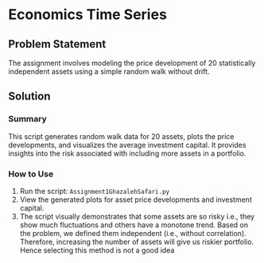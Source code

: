 # Economics Time Series

## Problem Statement

The assignment involves modeling the price development of 20 statistically independent assets using a simple random walk without drift.

## Solution

### Summary
This script generates random walk data for 20 assets, plots the price developments, and visualizes the average investment capital. It provides insights into the risk associated with including more assets in a portfolio.

### How to Use
1. Run the script: `Assignment1GhazalehSafari.py`
2. View the generated plots for asset price developments and investment capital.
3. The script visually demonstrates that some assets are so risky i.e., they show much fluctuations and others have a monotone trend. Based on the problem, we defined them independent (i.e., without correlation). Therefore, increasing the number of assets will give us riskier portfolio. Hence selecting this method is not a good idea
    
